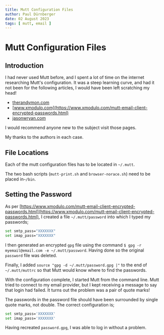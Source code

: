 ```yaml
---
title: Mutt Configuration Files 
author: Paul Dürnberger	
date: 02 August 2023 
tags: [ mutt, email ]
---
```


# Mutt Configuration Files

## Introduction

I had never used Mutt before, and I spent a lot of time on the internet researching Mutt's configuration. It was a steep learning curve, and had it not been for the following articles, I would have been left scratching my head!

- [therandymon.com](http://therandymon.com/woodnotes/mutt/node24.html)
- [www.xmodulo.com](https://www.xmodulo.com/mutt-email-client-encrypted-passwords.html)
- [jasonwryan.com](http://jasonwryan.com/blog/2012/05/12/mutt/)

I would recommend anyone new to the subject visit those pages. 

My thanks to the authors in each case.

## File Locations 

Each of the mutt configuration files has to be located in `~/.mutt`.

The two bash scripts (`mutt-print.sh` and `browser-norace.sh`) need to be placed in`~/bin`.

## Setting the Password

As per [https://www.xmodulo.com/mutt-email-client-encrypted-passwords.html](https://www.xmodulo.com/mutt-email-client-encrypted-passwords.html), I created a file `~/.mutt/password` into which I typed my passwords;

```bash
set smtp_pass="XXXXXXX"
set imap_pass="XXXXXXX"
```

I then generated an encrypted `gpg` file using the command `$ gpg -r myemail@email.com -e ~/.mutt/password`. Having done so the original `password` file was deleted.

Finally, I added `source "gpg -d ~/.mutt/password.gpg |"` to the end of `~/.mutt/muttrc` so that Mutt would know where to find the passwords.

With the configuration complete, I started Mutt from the command line. Mutt tried to connect to my email provider, but I kept receiving a message to say that login had failed. It turns out the problem was a pair of quote marks! 

The passwords in the password file should have been surrounded by single quote marks, not double. The correct configuration is;

```bash
set smtp_pass='XXXXXXX'
set imap_pass='XXXXXXX'
```

Having recreated `password.gpg`, I was able to log in without a problem.

